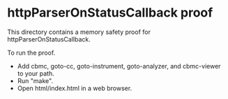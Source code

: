 httpParserOnStatusCallback proof
==============

This directory contains a memory safety proof for httpParserOnStatusCallback.

To run the proof.
* Add cbmc, goto-cc, goto-instrument, goto-analyzer, and cbmc-viewer
  to your path.
* Run "make".
* Open html/index.html in a web browser.